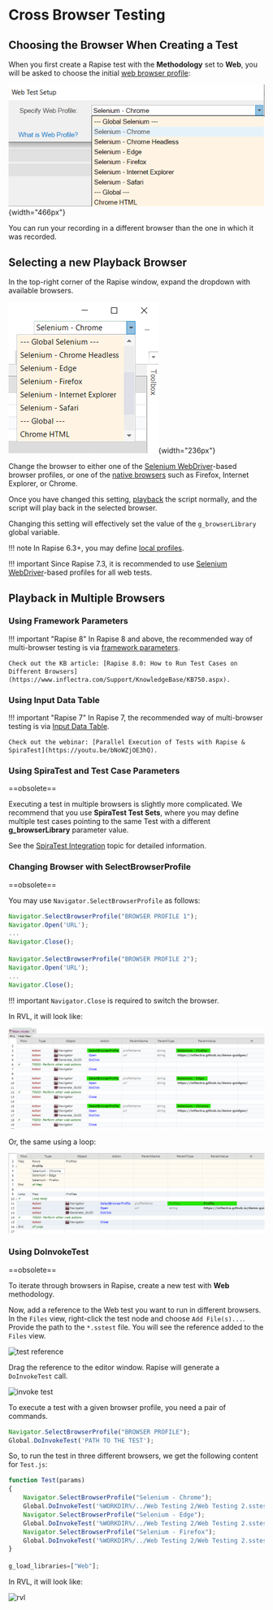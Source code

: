 # Cross Browser Testing

## Choosing the Browser When Creating a Test

When you first create a Rapise test with the **Methodology** set to **Web**, you will be asked to choose the initial [web browser profile](selenium_settings_dialog.md):

![new_test_browser_profile_select](./img/cross_browser_testing1.png){width="466px"}

You can run your recording in a different browser than the one in which it was recorded.

## Selecting a new Playback Browser

In the top-right corner of the Rapise window, expand the dropdown with available browsers.

![available browsers](./img/cross_browser_testing2.png){width="236px"}

Change the browser to either one of the [Selenium WebDriver](selenium_webdriver.md)-based browser profiles, or one of the [native browsers](browser_settings.md) such as Firefox, Internet Explorer, or Chrome.

Once you have changed this setting, [playback](playback.md) the script normally, and the script will play back in the selected browser.

Changing this setting will effectively set the value of the `g_browserLibrary` global variable.

!!! note
	In Rapise 6.3+, you may define [local profiles](selenium_settings_dialog.md#local-selenium-profiles).

!!! important
 	Since Rapise 7.3, it is recommended to use [Selenium WebDriver](selenium_webdriver.md)-based profiles for all web tests.

## Playback in Multiple Browsers

### Using Framework Parameters

!!! important "Rapise 8"
	In Rapise 8 and above, the recommended way of multi-browser testing is via [framework parameters](./Frameworks/parameters.md).

	Check out the KB article: [Rapise 8.0: How to Run Test Cases on Different Browsers](https://www.inflectra.com/Support/KnowledgeBase/KB750.aspx).

### Using Input Data Table

!!! important "Rapise 7"
	In Rapise 7, the recommended way of multi-browser testing is via [Input Data Table](spira_dashboard_2.md#input-data-table).
	
	Check out the webinar: [Parallel Execution of Tests with Rapise & SpiraTest](https://youtu.be/bNoWZjOE3hQ).

### Using SpiraTest and Test Case Parameters

==obsolete==

Executing a test in multiple browsers is slightly more complicated. We recommend that you use **SpiraTest Test Sets**, where you may define multiple test cases pointing to the same Test with a different **g_browserLibrary** parameter value.

See the [SpiraTest Integration](spiratest_integration.md#using-parameterized-test-cases) topic for detailed information.

### Changing Browser with SelectBrowserProfile

==obsolete==

You may use `Navigator.SelectBrowserProfile` as follows:

```javascript
Navigator.SelectBrowserProfile("BROWSER PROFILE 1");
Navigator.Open('URL');
...
Navigator.Close();

Navigator.SelectBrowserProfile("BROWSER PROFILE 2");
Navigator.Open('URL');
...
Navigator.Close();
```

!!! important
	`Navigator.Close` is required to switch the browser.

In RVL, it will look like:

![selectbrowserprofile](./img/cross_browser_testing_selectbrowserprofile.png)

Or, the same using a loop:

![selectbrowserprofile loop](./img/cross_browser_testing_selectbrowserprofile_loop.png)

### Using DoInvokeTest

==obsolete==

To iterate through browsers in Rapise, create a new test with **Web** methodology. 

Now, add a reference to the Web test you want to run in different browsers. In the `Files` view, right-click the test node and choose `Add File(s)...`. Provide the path to the `*.sstest` file. You will see the reference added to the `Files` view.

![test reference](./img/cross_browser_testing_testreference.png)

Drag the reference to the editor window. Rapise will generate a `DoInvokeTest` call.

![invoke test](./img/cross_browser_testing_dragdroptest.png)

To execute a test with a given browser profile, you need a pair of commands.

```javascript
Navigator.SelectBrowserProfile("BROWSER PROFILE");
Global.DoInvokeTest('PATH TO THE TEST');
```

So, to run the test in three different browsers, we get the following content for `Test.js`:

```javascript
function Test(params)
{
	Navigator.SelectBrowserProfile("Selenium - Chrome");
	Global.DoInvokeTest('%WORKDIR%/../Web Testing 2/Web Testing 2.sstest');
	Navigator.SelectBrowserProfile("Selenium - Edge");
	Global.DoInvokeTest('%WORKDIR%/../Web Testing 2/Web Testing 2.sstest');
	Navigator.SelectBrowserProfile("Selenium - Firefox");
	Global.DoInvokeTest('%WORKDIR%/../Web Testing 2/Web Testing 2.sstest');
}

g_load_libraries=["Web"];
```

In RVL, it will look like:

![rvl](./img/cross_browser_testing_rvl.png)